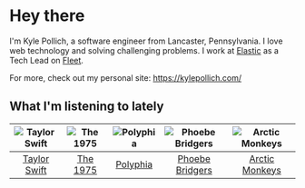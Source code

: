 # Hey there


I'm Kyle Pollich, a software engineer from Lancaster, Pennsylvania. I love web technology and solving challenging problems.
I work at [Elastic](https://www.elastic.co/) as a Tech Lead on [Fleet](https://www.elastic.co/guide/en/fleet/current/fleet-overview.html).

For more, check out my personal site: https://kylepollich.com/

## What I'm listening to lately

<!-- begin artists -->
  |![Taylor Swift](https://i.scdn.co/image/ab6761610000f1785a00969a4698c3132a15fbb0)|![The 1975](https://i.scdn.co/image/ab6761610000f17889348336354096fd4e36ca73)|![Polyphia](https://i.scdn.co/image/ab6761610000f178dd353edbce04267bff979de6)|![Phoebe Bridgers](https://i.scdn.co/image/ab6761610000f178626686e362d30246e816cc5b)|![Arctic Monkeys](https://i.scdn.co/image/ab6761610000f1787da39dea0a72f581535fb11f)|
  |:---:|:---:|:---:|:---:|:---:|
  |[Taylor Swift](https://open.spotify.com/artist/06HL4z0CvFAxyc27GXpf02)|[The 1975](https://open.spotify.com/artist/3mIj9lX2MWuHmhNCA7LSCW)|[Polyphia](https://open.spotify.com/artist/4vGrte8FDu062Ntj0RsPiZ)|[Phoebe Bridgers](https://open.spotify.com/artist/1r1uxoy19fzMxunt3ONAkG)|[Arctic Monkeys](https://open.spotify.com/artist/7Ln80lUS6He07XvHI8qqHH)|
<!-- end artists -->
